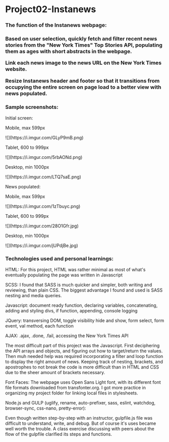 # Project02-Instanews

<h3>The function of the Instanews webpage:<h3>
<p>Based on user selection, quickly fetch and filter recent news stories from the "New York Times" Top Stories API, populating them as ages with short abstracts in the webpage.</p>
<p>Link each news image to the news URL on the New York Times website.</p>
<p>Resize Instanews header and footer so that it transitions from occupying the entire screen on page load to a better view with news populated.</p>

<h3>Sample screenshots:</h3> 
<p>Initial screen:</p>
<p>Mobile, max 599px</p> ![](https://i.imgur.com/GLyP9mB.png)
<p>Tablet, 600 to 999px</p> ![](https://i.imgur.com/5rbAONd.png)
<p>Desktop, min 1000px</p> ![](https://i.imgur.com/LTQ7saE.png)

<p>News populated:</p>
<p>Mobile, max 599px</p> ![](https://i.imgur.com/1zTbuyc.png)
<p>Tablet, 600 to 999px</p> ![](https://i.imgur.com/28O1Gfr.jpg)
<p>Desktop, min 1000px</p> ![](https://i.imgur.com/jUPdjBe.jpg)

<h3>Technologies used and personal learnings:</h3>
<p>HTML: For this project, HTML was rather minimal as most of what's eventually populating the page was written in Javascript</p>
<p>SCSS: I found that SASS is much quicker and simpler, both writing and reviewing, than plain CSS. The biggest advantage I found and used is SASS nesting and media queries.</p>
<p>Javascript: document ready function, declaring variables, concatenating, adding and styling divs, if function, appending, console logging</p>
<p>JQuery: transversing DOM, toggle visibility hide and show, form select, form event, val method, each function</p>
<p>AJAX: .ajax, .done, .fail, accessing the New York Times API</p>
<p>The most difficult part of this project was the Javascript. First deciphering the API arrays and objects, and figuring out how to target/return the values. Then muh needed help was required incorporating a filter and loop function to display the right amount of news. Keeping track of nesting, brackets, and apostrophes to not break the code is more difficult than in HTML and CSS due to the sheer amount of brackets necessary.</p>
<p>Font Faces: The webpage uses Open Sans Light font, with its different font file formats downloaded from transfonter.org. I got more practice in organizing my project folder for linking local files in stylesheets.</p>
<p>Node.js and GULP (uglify, rename, auto-prefixer, sass, eslint, watchdog, browser-sync, css-nano, pretty-error):</p>
<p>Even though written step-by-step with an instructor, gulpfile.js file was difficult to understand, write, and debug. But of course it's uses became well worth the trouble. A class exercise discussing with peers about the flow of the gulpfile clarified its steps and functions.</p>


